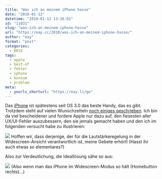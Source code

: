 ```yaml
---
title: "Was ich an meinem iPhone hasse"
date: "2010-01-12"
datetime: "2010-01-12 13:36:01"
id: "11031"
slug: "was-ich-an-meinem-iphone-hasse"
url: "https://eay.cc/2010/was-ich-an-meinem-iphone-hasse/"
author: "eay"
format: "post"
categories:
  - 0815
tags:
  - apple
  - best-of
  - fehler
  - iphone
  - konsum
  - problem
meta:
  - yourls_shorturl: "https://eay.li/go"
---
```


Das [iPhone](//eay.cc/tag/iphone/) ist spätestens seit OS 3.0 das beste Handy, das es gibt. Trotzdem steht auf vielen Wunschzetteln [noch einiges geschrieben](http://www.tuaw.com/2010/01/10/dear-apple-what-we-want-to-see-for-iphone-4-0-part-1/). Ich bin da viel bescheidener und fordere Apple nur dazu auf, den fiesesten aller UX/UI-Fehler auszubessern, den sie jemals gemacht haben und den ich im folgenden versucht habe zu illustrieren:

![](https://eay.cc/uploads/2010/iphonevolume.gif) Hoffen wir, dass derjenige, der für die Lautstärkeregelung in der Widescreen-Ansicht verantwortlich ist, meine Gebete erhört! (Hasst ihr auch etwas so elementares?)

Also zur Verdeutlichung, die Ideallösung sähe so aus:

![](https://eay.cc/uploads/2010/iphonevolume2.gif) (Also wenn man das iPhone im Widescreen-Modus so hält (Homebutton rechts)...)
